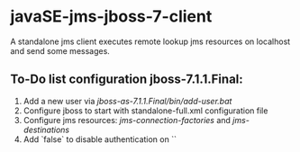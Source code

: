 <h1> javaSE-jms-jboss-7-client </h1>

<p>A standalone jms client executes remote lookup jms resources on localhost and send some messages. </p> 

<h2>To-Do list configuration jboss-7.1.1.Final:</h2>

<ol>
	<li>Add a new user via <i>jboss-as-7.1.1.Final/bin/add-user.bat</i></li>
    <li>Configure jboss to start with standalone-full.xml configuration file</li>
    <li>Configure jms resources: <i>jms-connection-factories</i> and <i>jms-destinations</i></li>
    <li>Add `<security-enabled>false</security-enabled>` to disable authentication on `<hornetq-server>`</li>
</ol>

